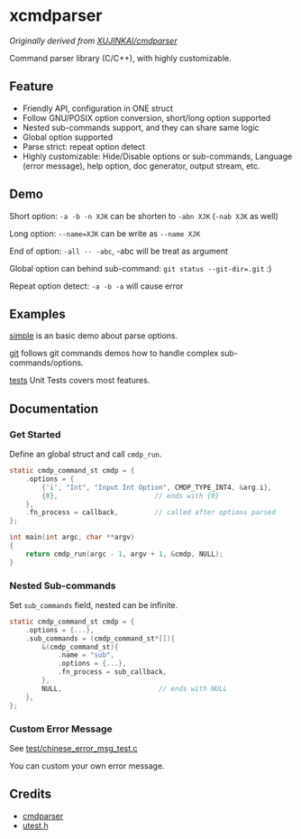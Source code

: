 # xcmdparser
_Originally derived from [XUJINKAI/cmdparser](github.com/XUJINKAI/cmdparser)_

Command parser library (C/C++), with highly customizable.

## Feature

- Friendly API, configuration in ONE struct
- Follow GNU/POSIX option conversion, short/long option supported
- Nested sub-commands support, and they can share same logic
- Global option supported
- Parse strict: repeat option detect
- Highly customizable: Hide/Disable options or sub-commands, Language (error message), help option, doc generator, output stream, etc.

## Demo
Short option: `-a -b -n XJK` can be shorten to `-abn XJK` (`-nab XJK` as well)

Long option: `--name=XJK` can be write as `--name XJK`

End of option: `-all -- -abc`, -abc will be treat as argument

Global option can behind sub-command: `git status --git-dir=.git` :)

Repeat option detect: `-a -b -a` will cause error

## Examples

[simple](demo/simple/main.c) is an basic demo about parse options.

[git](demo/git) follows git commands demos how to handle complex sub-commands/options.

[tests](tests) Unit Tests covers most features.

## Documentation

### Get Started

Define an global struct and call `cmdp_run`.

```c
static cmdp_command_st cmdp = {
    .options = {
        {'i', "Int", "Input Int Option", CMDP_TYPE_INT4, &arg.i},
        {0},                        // ends with {0}
    },
    .fn_process = callback,         // called after options parsed
};

int main(int argc, char **argv)
{
    return cmdp_run(argc - 1, argv + 1, &cmdp, NULL);
}
```

### Nested Sub-commands

Set `sub_commands` field, nested can be infinite.

```c
static cmdp_command_st cmdp = {
    .options = {...},
    .sub_commands = (cmdp_command_st*[]){
        &(cmdp_command_st){
            .name = "sub",
            .options = {...},
            .fn_process = sub_callback,
        },
        NULL,                        // ends with NULL
    },
};
```

### Custom Error Message

See [test/chinese_error_msg_test.c](test/chinese_error_msg_test.c)

You can custom your own error message.

## Credits

- [cmdparser](https://github.com/XUJINKAI/cmdparser)
- [utest.h](https://github.com/sheredom/utest.h)
